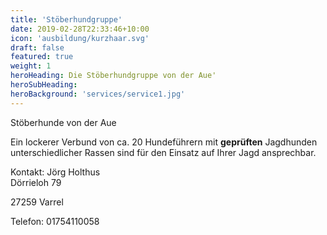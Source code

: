 ```yaml
---
title: 'Stöberhundgruppe'
date: 2019-02-28T22:33:46+10:00
icon: 'ausbildung/kurzhaar.svg'
draft: false
featured: true
weight: 1
heroHeading: Die Stöberhundgruppe von der Aue'
heroSubHeading: 
heroBackground: 'services/service1.jpg'
---
```

Stöberhunde von der Aue

Ein lockerer Verbund von ca. 20 Hundeführern mit **geprüften** Jagdhunden unterschiedlicher Rassen sind für den Einsatz auf Ihrer Jagd ansprechbar.

Kontakt:
Jörg Holthus  
Dörrieloh 79  

27259 Varrel  

Telefon: 01754110058

